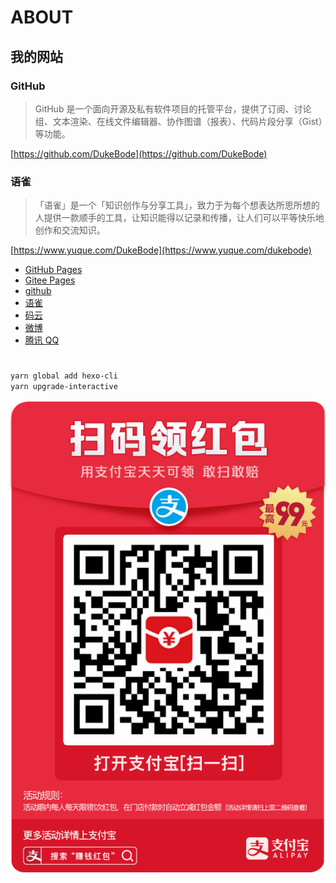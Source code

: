 # ABOUT

## 我的网站

### GitHub

> GitHub 是一个面向开源及私有软件项目的托管平台，提供了订阅、讨论组、文本渲染、在线文件编辑器、协作图谱（报表）、代码片段分享（Gist）等功能。

[https://github.com/DukeBode](https://github.com/DukeBode)

### 语雀

> 「语雀」是一个「知识创作与分享工具」，致力于为每个想表达所思所想的人提供一款顺手的工具，让知识能得以记录和传播，让人们可以平等快乐地创作和交流知识。

[https://www.yuque.com/DukeBode](https://www.yuque.com/dukebode)

- [GitHub Pages](https://dukebode.github.io/) 
- [Gitee Pages](https://dukebode.gitee.io/) 
- [github](https://github.com/DukeBode)
- [语雀](https://www.yuque.com/dukebode) 
- [码云](https://gitee.com/DukeBode) 
- [微博](https://weibo.com/newggbode) 
- [腾讯 QQ](http://sighttp.qq.com/authd?IDKEY=a4c1ecd1bdaaa9fa13fb4895719e261aec692bac2895dcd9) 

#
```sh
yarn global add hexo-cli
yarn upgrade-interactive
```
<!-- - Visual Studio Code
- NodeJS & Yarn
- MinGit
- HEXO -->

![赞助](img/open/支付宝红包.jpg)
